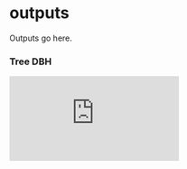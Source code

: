# outputs
Outputs go here.

### Tree DBH
![Tree DBH](https://raw.githubusercontent.com/stephpenn1/PNNL-PREMIS/PREMIS-ghg/outputs/tree_dbh.pdf)
